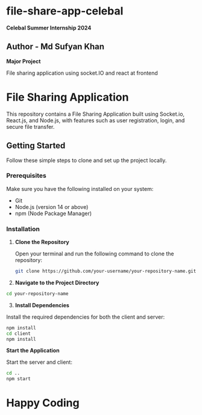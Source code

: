 # file-share-app-celebal
**Celebal Summer Internship 2024**
## Author - Md Sufyan Khan
**Major Project**

File sharing application using socket.IO and react at frontend
# File Sharing Application

This repository contains a File Sharing Application built using Socket.io, React.js, and Node.js, with features such as user registration, login, and secure file transfer.

## Getting Started

Follow these simple steps to clone and set up the project locally.

### Prerequisites

Make sure you have the following installed on your system:
- Git
- Node.js (version 14 or above)
- npm (Node Package Manager)

### Installation

1. **Clone the Repository**

   Open your terminal and run the following command to clone the repository:

   ```sh
   git clone https://github.com/your-username/your-repository-name.git

2. **Navigate to the Project Directory**
```sh
cd your-repository-name
```
3. **Install Dependencies**

Install the required dependencies for both the client and server:

```sh
npm install
cd client
npm install
```
**Start the Application**

Start the server and client:

```sh
cd ..
npm start
```

# Happy Coding
